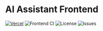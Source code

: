 # AI Assistant Frontend

[![Vercel](https://vercelbadge.vercel.app/api/Calathea-Z/project-bulldog-frontend)](https://project-bulldog-frontend.vercel.app)
![Frontend CI](https://github.com/Calathea-Z/project-bulldog-frontend/actions/workflows/ci.yml/badge.svg)
![License](https://img.shields.io/github/license/Calathea-Z/project-bulldog-frontend)
![Issues](https://img.shields.io/github/issues/Calathea-Z/project-bulldog-frontend)
